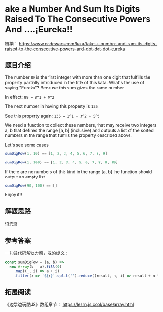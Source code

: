 # ake a Number And Sum Its Digits Raised To The Consecutive Powers And ....¡Eureka!!

链接： <https://www.codewars.com/kata/take-a-number-and-sum-its-digits-raised-to-the-consecutive-powers-and-dot-dot-dot-eureka>

## 题目介绍

The number `89` is the first integer with more than one digit that fulfills the property partially introduced in the title of this kata. What's the use of saying "Eureka"? Because this sum gives the same number.

In effect: `89 = 8^1 + 9^2`

The next number in having this property is `135`.

See this property again: `135 = 1^1 + 3^2 + 5^3`

We need a function to collect these numbers, that may receive two integers a, b that defines the range [a, b] (inclusive) and outputs a list of the sorted numbers in the range that fulfills the property described above.

Let's see some cases:

```js
sumDigPow(1, 10) == [1, 2, 3, 4, 5, 6, 7, 8, 9]

sumDigPow(1, 100) == [1, 2, 3, 4, 5, 6, 7, 8, 9, 89]
```

If there are no numbers of this kind in the range [a, b] the function should output an empty list.

```js
sumDigPow(90, 100) == []
```

Enjoy it!!

## 解题思路

待完善

## 参考答案

一句话代码解决方案，我的提交：

```js
const sumDigPow = (a, b) =>
  new Array(b - a).fill(0)
    .map((_, i) => a + i)
    .filter(x => `${x}`.split('').reduce((result, n, i) => result + n ** (i + 1), 0) === x);
```

## 拓展阅读

《边学边玩酷JS》数组章节： <https://learn.js.cool/base/array.html>


